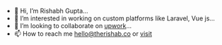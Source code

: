 - 👋 Hi, I’m Rishabh Gupta...
- 👀 I’m interested in working on custom platforms like Laravel, Vue js...
- 💞️ I’m looking to collaborate on [upwork](https://www.upwork.com/freelancers/~016f381aa9199954e5)...
- 📫 How to reach me hello@therishab.co or [visit](https://therishabh.co/contact)
